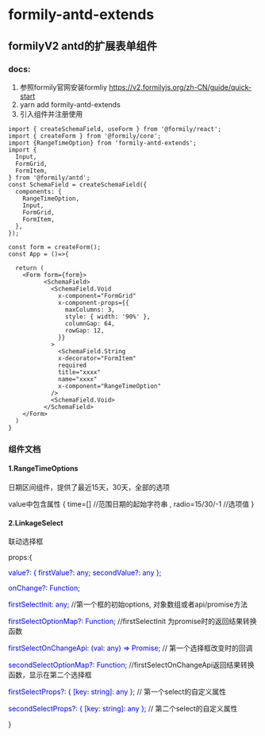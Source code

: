 # formily-antd-extends
## formilyV2 antd的扩展表单组件

### docs:

1. 参照formily官网安装formliy <a>https://v2.formilyjs.org/zh-CN/guide/quick-start</a>
2. yarn add  formily-antd-extends
3. 引入组件并注册使用
```
import { createSchemaField, useForm } from '@formily/react';
import { createForm } from '@formily/core';
import {RangeTimeOption} from 'formily-antd-extends';
import {
  Input,
  FormGrid,
  FormItem,
} from '@formily/antd';
const SchemaField = createSchemaField({
  components: {
    RangeTimeOption,
    Input,
    FormGrid,
    FormItem,
  },
});

const form = createForm();
const App = ()=>{

  return (
    <Form form={form}>
          <SchemaField>
            <SchemaField.Void
              x-component="FormGrid"
              x-component-props={{
                maxColumns: 3,
                style: { width: '90%' },
                columnGap: 64,
                rowGap: 12,
              }}
            >
              <SchemaField.String
              x-decorator="FormItem"
              required
              title="xxxx"
              name="xxxx"
              x-component="RangeTimeOption"
            />
            <SchemaField.Void>
          </SchemaField>
    </Form>
  )
}
```

### 组件文档

#### 1.RangeTimeOptions

 日期区间组件，提供了最近15天，30天，全部的选项

 value中包含属性 { time=[] //范围日期的起始字符串 , radio=15/30/-1 //选项值 }


#### 2.LinkageSelect

联动选择框

props:{ 

  <font color=#0000FF>value?: { firstValue?: any; secondValue?: any };</font>  

  <font color=#0000FF>onChange?: Function;</font> 

  <font color=#0000FF>firstSelectInit: any;</font>  //第一个框的初始options, 对象数组或者api/promise方法

  <font color=#0000FF>firstSelectOptionMap?: Function;</font>  //firstSelectInit 为promise时的返回结果转换函数

  <font color=#0000FF>firstSelectOnChangeApi: (val: any) => Promise<any>;</font>  // 第一个选择框改变时的回调

  <font color=#0000FF>secondSelectOptionMap?: Function;</font> //firstSelectOnChangeApi返回结果转换函数，显示在第二个选择框

  <font color=#0000FF>firstSelectProps?: { [key: string]: any };</font>  // 第一个select的自定义属性

  <font color=#0000FF>secondSelectProps?: { [key: string]: any };</font>  // 第二个select的自定义属性

}
